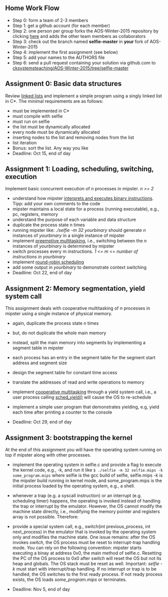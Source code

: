 Home Work Flow
--------------

* Step 0: form a team of 2-3 members
* Step 1: get a github account (for each member)
* Step 2: one person per group forks the AOS-Winter-2015 repository by clicking [here](https://github.com/cksystemsteaching/AOS-Winter-2015/fork) and adds the other team members as collaborators
* Step 3: check out the branch named __selfie-master__ in __your__ fork of AOS-Winter-2015
* Step 4: implement the first assignment (see below)
* Step 5: add your names to the AUTHORS file
* Step 6: send a pull request containing your solution via github.com to [cksystemsteaching/AOS-Winter-2015/tree/selfie-master](https://github.com/cksystemsteaching/AOS-Winter-2015/tree/selfie-master)


Assignment 0: Basic data structures
-----------------------------------

Review [linked lists](https://en.wikipedia.org/wiki/Linked_list) and implement a simple program using a singly linked list in C*. The minimal requirements are as follows:

* must be implemented in C*
* must compile with selfie
* must run on selfie
* the list must be dynamically allocated
* every node must be dynamically allocated
* inserting nodes to the list and removing nodes from the list
* list iteration
* Bonus: sort the list. Any way you like
* Deadline: Oct 15, end of day


Assignment 1: Loading, scheduling, switching, execution
-------------------------------------------------------

Implement basic concurrent execution of _n_ processes in mipster. _n >= 2_ 

* understand how mipster [interprets and executes binary instructions](https://github.com/cksystemsteaching/AOS-Winter-2015/blob/selfie-master/selfie.c#L3933). Tipp: add your own comments to the code
* mipster maintains a local state for a process (running executable), e.g., pc, registers, memory
* understand the purpose of each variable and data structure
* duplicate the process state n times
* running mipster like: _./selfie -m 32 yourbinary_ should generate _n_ instances of _yourbinary_ in a single instance of mipster
* implement [preemptive multitasking](https://en.wikipedia.org/wiki/Preemption_(computing)), i.e., switching between the _n_ instances of _yourbinary_ is determined by mipster 
* switch processes every m instructions. _1 <= m <= number of instructions in yourbinary_
* implement [round-robin scheduling](https://en.wikipedia.org/wiki/Round-robin_scheduling)
* add some output in _yourbinary_ to demonstrate context switching
* Deadline: Oct 22, end of day


Assignment 2: Memory segmentation, yield system call
----------------------------------------------------

This assignment deals with cooperative multitasking of _n_ processes in mipster using a single instance of physical memory.

* again, duplicate the process state _n_ times
* but, do not duplicate the whole main memory
* instead, split the main memory into segments by implementing a segment table in mipster
* each process has an entry in the segment table for the segment start address and segment size
* design the segment table for constant time access
* translate the addresses of read and write operations to memory

* implement [cooperative multitasking](https://en.wikipedia.org/wiki/Computer_multitasking) through a yield system call, i.e., a user process calling [sched_yield()](http://linux.die.net/man/2/sched_yield) will cause the OS to re-schedule
* implement a simple user program that demonstrates yielding, e.g, yield each time after printing a counter to the console
* Deadline: Oct 29, end of day


Assignment 3: bootstrapping the kernel
--------------------------------------

At the end of this assignment you will have the operating system running on top if mipster along with other processes.

* implement the operating system in selfie.c and provide a flag to execute the kernel code, e.g., -k, and run it 
like `$ ./selfie -m 32 selfie.mips -k some_program.mips` where selfie is the gcc build of selfie, 
selfie.mips -k is the mipster build running in kernel mode, and some_program.mips is the initial process 
loaded by the operating system, e.g., a shell.
* whenever a trap (e.g. a syscall instruction) or an interrupt (e.g. scheduling timer) happens, the operating is invoked instead of handling the trap or interrupt by the emulator. However, the OS cannot modify the machine state directly, i.e., modifying the memory pointer and registers array is not possible. Therefore:
* provide a special system call, e.g., switch(int previous_process, int next_process) in the emulator that is invoked by the operating system only and modifies the machine state. One issue remains: after the OS invokes _switch_, the OS process must be reset to interrupt-trap handling mode. You can rely on the following convention: mipster starts executing a binay at address 0x0, the main method of selfie.c. Resetting the PC of the OS process to 0x0 after _switch_ will reset the OS but not its heap and globals. The OS stack must be reset as well. Important: _selfie -k_ must start with interrupt/trap handling. If no interrupt or trap is to be handled, the OS switches to the first ready process. If not ready process exists, the OS loads _some_program.mips_ or terminates.

* Deadline: Nov 5, end of day
